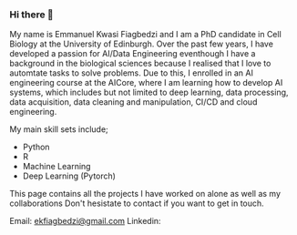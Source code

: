 ### Hi there 👋

My name is Emmanuel Kwasi Fiagbedzi and I am a PhD candidate in Cell Biology at the University of Edinburgh. Over the past few years, I have developed a passion for AI/Data Engineering eventhough I have a background in the biological sciences because I realised that I love to automtate tasks to solve problems. Due to this, I enrolled in an AI engineering course at the AICore, where I am learning how to develop AI systems, which includes but not limited to deep learning, data processing, data acquisition, data cleaning and manipulation, CI/CD and cloud engineering.

My main skill sets include;
* Python
* R
* Machine Learning
* Deep Learning (Pytorch)

This page contains all the projects I have worked on alone as well as my collaborations
Don't hesistate to contact if you want to get in touch.

Email: ekfiagbedzi@gmail.com
Linkedin: 
